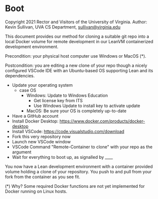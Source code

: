 # Boot

Copyright 2021 Rector and Visitors of the University of Virginia.
Author: Kevin Sullivan, UVA CS Department, sullivan@virginia.edu

This document provides our method for cloning a suitable git repo
into a local Docker volume for remote development in our LeanVM
containerized development environment. 

Precondition: your physical host computer use Windows or MacOS (*).

Postcondition: you are editing a new clone of your repo though a 
nicely configured VSCode IDE with an Ubuntu-based OS supporting 
Lean and its dependencies. 

- Update your operating system
  - case OS
    - Windows: Update to Windows Education 
      - Get license key from ITS
      - Use Windows Update to install key to activate update
    - MacOS: Be sure your OS is completely up-to-date
- Have a GitHub account
- Install Docker Desktop: https://www.docker.com/products/docker-desktop
- Install VSCode: https://code.visualstudio.com/download
- Fork this very repository now
- Launch new VSCode window
- VSCode Command "Remote-Container to clone" with your repo as the argument
- Wait for everything to boot up, as signalled by ____

You now have a Lean development environment with a container
provided volume holding a clone of your repository. You push
to and pull from your fork from the container as you see fit.

(*) Why? Some required Docker functions are not yet implemented for
Docker running on Linux hosts.
